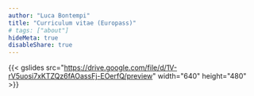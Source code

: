 ```yaml
---
author: "Luca Bontempi"
title: "Curriculum vitae (Europass)"
# tags: ["about"]
hideMeta: true
disableShare: true
---
```

{{< gslides src="https://drive.google.com/file/d/1V-rV5uosi7xKTZQz6fAOassFj-EOerfQ/preview" width="640" height="480" >}}
